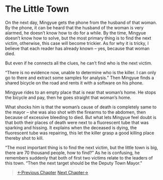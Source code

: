 # The Little Town

On the next day, Mingyue gets the phone from the husband of that woman. By the phone, it can be heard that the husband of the woman is very alarmed, he doesn’t know how to do for a while. By the time, Mingyue doesn’t know how to solve, but the most primary thing is to find the next victim, otherwise, this case will become trickier. As for why it is tricky, I believe that each reader has already known – yes, because that woman died.

But even if he connects all the clues, he can’t find who is the next victim.

“There is no evidence now, unable to determine who is the killer. I can only go to there and extract some samples for analysis.” Then Mingyue finds a shared bicycle on the road and rents it with a software on his phone.

Mingyue rides to an empty place that is near that woman’s home. He stops the bicycle and pay, then he goes straight that woman’s home.

What shocks him is that the woman’s cause of death is completely same to the mayor – she was also shot with the firearms to the abdomen, then because of excessive bleeding to died. But what lets Mingyue feel doubt is that both their places of death were next to a fluorescent tube that was sparking and hissing. It explains when the deceased is dying, the fluorescent tube was repairing, this let the killer grasp a good killing place thereby shot to kill.

“The most important thing is to find the next victim, but the little town is big, there are 70 thousand people, how to find?” As he is confusing, he remembers suddenly that both of first two victims relate to the leaders of this town. “Then the next target should be the Deputy Town Mayor.”

> [←Previous Chapter](/detective/part4/chapter1.md)  [Next Chapter→](/detective/part4/chapter3.md)
